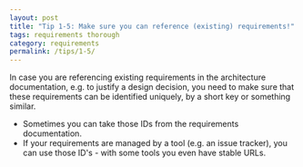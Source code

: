 ```yaml
---
layout: post
title: "Tip 1-5: Make sure you can reference (existing) requirements!"
tags: requirements thorough
category: requirements
permalink: /tips/1-5/
---
```


In case you are referencing existing requirements in the architecture documentation, e.g.
to justify a design decision, you need to make sure that these requirements can be identified uniquely, by a short key or something similar.

* Sometimes you can take those IDs from the requirements documentation.
* If your requirements are managed by a tool (e.g. an issue tracker), you can use those ID's - with some tools you even have stable URLs.
